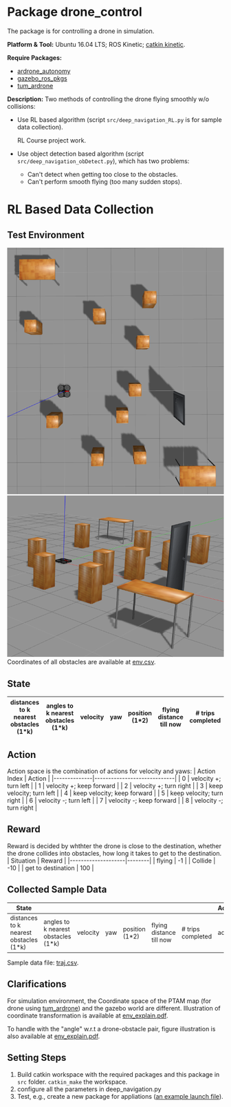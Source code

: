 # Package drone_control
The package is for controlling a drone in simulation. 

**Platform & Tool:** Ubuntu 16.04 LTS; ROS Kinetic; [catkin kinetic](http://wiki.ros.org/catkin).

**Require Packages:**

* [ardrone_autonomy](https://github.com/AutonomyLab/ardrone_autonomy)
* [gazebo_ros_pkgs](https://github.com/ros-simulation/gazebo_ros_pkgs/tree/hydro-devel)
* [tum_ardrone](https://github.com/tum-vision/tum_ardrone)

**Description:** Two methods of controlling the drone flying smoothly w/o collisions:

* Use RL based algorithm (script `src/deep_navigation_RL.py` is for sample data collection).

    RL Course project work.

* Use object detection based algorithm (script `src/deep_navigation_obDetect.py`), which has two problems:
   
   * Can't detect when getting too close to the obstacles.
   * Can't perform smooth flying (too many sudden stops).




# RL Based Data Collection
## Test Environment
![Top View](./assets/env1.png)
![Main View](./assets/env2.png)
Coordinates of all obstacles are available at [env.csv](./src/env.csv).
## State
| distances to k nearest obstacles (1*k) | angles to k nearest obstacles (1*k) | velocity | yaw | position (1*2) | flying distance till now | \# trips completed |
|--------------------------------------------------------|---------------------------------------------------|----------|-----|------------------------------|--------------------------|--------------------|
## Action
Action space is the combination of actions for velocity and yaws:
| Action Index | Action                      |
|--------------|-----------------------------|
| 0            | velocity +; turn left       |
| 1            | velocity +; keep forward    |
| 2            | velocity +; turn right      |
| 3            | keep velocity; turn left    |
| 4            | keep velocity; keep forward |
| 5            | keep velocity; turn right   |
| 6            | velocity -; turn left       |
| 7            | velocity -; keep forward    |
| 8            | velocity -; turn right      |
## Reward
Reward is decided by whthter the drone is close to the destination, whether the drone collides into obstacles, how long it takes to get to the destination.
| Situation          | Reward |
|--------------------|--------|
| flying             | -1     |
| Collide            | -10    |
| get to destination | 100    |
## Collected Sample Data
| State                                                  |                                                   |          |     |                              |                          |                    | Action | Reward  |
|--------------------------------------------------------|---------------------------------------------------|----------|-----|------------------------------|--------------------------|--------------------|--------|---------|
| distances to k nearest obstacles (1*k) | angles to k nearest obstacles (1*k) | velocity | yaw | position (1*2) | flying distance till now | \# trips completed | ac     | R_{t+1} |

Sample data file: [traj.csv](./assets/traj.csv).

## Clarifications
For simulation environment, the Coordinate space of the PTAM map (for drone using [tum_ardrone](https://github.com/tum-vision/tum_ardrone)) and the gazebo world are different. Illustration of coordinate transformation is available at [env_explain.pdf](./assets/env_explain.pdf).

To handle with the "angle" w.r.t a drone-obstacle pair, figure illustration is also available at [env_explain.pdf](./assets/env_explain.pdf).

## Setting Steps
1. Build catkin workspace with the required packages and this package in `src` folder. `catkin_make` the workspace.
2. configure all the parameters in deep_navigation.py
3. Test, e.g., create a new package for appliations ([an example launch file](./assets/RL_col_data_sim.launch)).